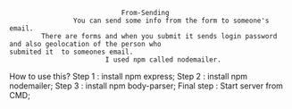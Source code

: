 								From-Sending
					You can send some info from the form to someone's email.
			There are forms and when you submit it sends login password and also geolocation of the person who 									submited it  to someones email.
							I used npm called nodemailer.

How to use this? 
Step 1 : install npm express;
Step 2 : install npm nodemailer;
Step 3 : install npm body-parser;
Final step : Start server from CMD;
		
